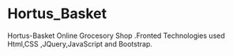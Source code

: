 # Hortus_Basket
Hortus-Basket Online Grocesory Shop .Fronted Technologies used Html,CSS ,JQuery,JavaScript and Bootstrap.
